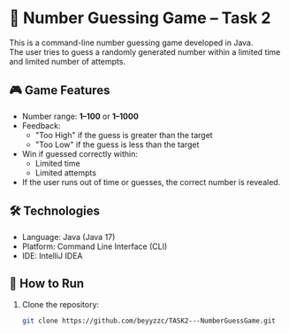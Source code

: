 # 🎯 Number Guessing Game – Task 2

This is a command-line number guessing game developed in Java.  
The user tries to guess a randomly generated number within a limited time and limited number of attempts.

## 🎮 Game Features

- Number range: **1–100** or **1–1000**
- Feedback:  
  - "Too High" if the guess is greater than the target  
  - "Too Low" if the guess is less than the target
- Win if guessed correctly within:
  - Limited time  
  - Limited attempts
- If the user runs out of time or guesses, the correct number is revealed.

## 🛠️ Technologies

- Language: Java (Java 17)
- Platform: Command Line Interface (CLI)
- IDE: IntelliJ IDEA

## 🚀 How to Run

1. Clone the repository:
   ```bash
   git clone https://github.com/beyyzzc/TASK2---NumberGuessGame.git
